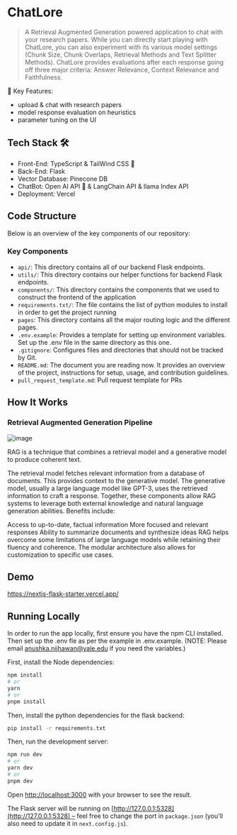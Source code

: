 
# ChatLore
> A Retrieval Augmented Generation powered application to chat with your research papers. While you can directly start playing with ChatLore, you can also experiment with its various model settings (Chunk Size, Chunk Overlaps, Retrieval Methods and Text Splitter Methods). ChatLore provides evaluations after each response going off three major criteria: Answer Relevance, Context Relevance and Faithfulness.


📝 Key Features:
- upload & chat with research papers
- model response evaluation on heuristics
- parameter tuning on the UI 

## Tech Stack 🛠️
- Front-End: TypeScript & TailWind CSS 🚀
- Back-End: Flask
- Vector Database: Pinecone DB
- ChatBot: Open AI API 💬 & LangChain API & llama Index API
- Deployment: Vercel 


## Code Structure
Below is an overview of the key components of our repository:

### Key Components

- `api/`: This directory contains all of our backend Flask endpoints.
- `utils/`: This directory contains our helper functions for backend Flask endpoints. 
- `components/`: This directory contains the components that we used to construct the frontend of the application
- `requirements.txt/`: The file contains the list of python modules to install in order to get the project running
- `pages`: This directory contains all the major routing logic and the different pages. 
- `.env.example`: Provides a template for setting up environment variables. Set up the .env file in the same directory as this one.
- `.gitignore`: Configures files and directories that should not be tracked by Git.
- `README.md`: The document you are reading now. It provides an overview of the project, instructions for setup, usage, and contribution guidelines.
- `pull_request_template.md`: Pull request template for PRs  


## How It Works

### Retrieval Augmented Generation Pipeline 
![image](https://github.com/snehasquasher/research-chat/assets/65848151/1bbbd3c8-d50b-4642-9ecb-5a0863e282ab)

RAG is a technique that combines a retrieval model and a generative model to produce coherent text.

The retrieval model fetches relevant information from a database of documents. This provides context to the generative model.
The generative model, usually a large language model like GPT-3, uses the retrieved information to craft a response.
Together, these components allow RAG systems to leverage both external knowledge and natural language generation abilities. Benefits include:

Access to up-to-date, factual information
More focused and relevant responses
Ability to summarize documents and synthesize ideas
RAG helps overcome some limitations of large language models while retaining their fluency and coherence. The modular architecture also allows for customization to specific use cases.

## Demo

https://nextjs-flask-starter.vercel.app/

## Running Locally
In order to run the app locally, first ensure you have the npm CLI installed. 
Then set up the .env fle as per the example in .env.example.
(NOTE: Please email anushka.nijhawan@yale.edu if you need the variables.)

First, install the Node dependencies:

```bash
npm install
# or
yarn
# or
pnpm install
```

Then, install the python dependencies for the flask backend:
```bash
pip install -r requirements.txt
```

Then, run the development server:

```bash
npm run dev
# or
yarn dev
# or
pnpm dev
```

Open [http://localhost:3000](http://localhost:3000) with your browser to see the result.

The Flask server will be running on [http://127.0.0.1:5328](http://127.0.0.1:5328) – feel free to change the port in `package.json` (you'll also need to update it in `next.config.js`).
